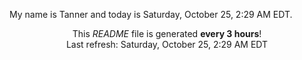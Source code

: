 My name is Tanner and today is Saturday, October 25, 2:29 AM EDT.

<p align="center">This <i>README</i> file is generated <b>every 3 hours</b>!</br>Last refresh: Saturday, October 25, 2:29 AM EDT<br /></p>
